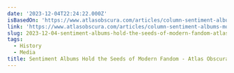 ```yaml
---
date: '2023-12-04T22:24:22.000Z'
isBasedOn: 'https://www.atlasobscura.com/articles/column-sentiment-albums-modern-fandom'
link: 'https://www.atlasobscura.com/articles/column-sentiment-albums-modern-fandom'
slug: 2023-12-04-sentiment-albums-hold-the-seeds-of-modern-fandom-atlas-obscura
tags:
  - History
  - Media
title: Sentiment Albums Hold the Seeds of Modern Fandom - Atlas Obscura
---
```


